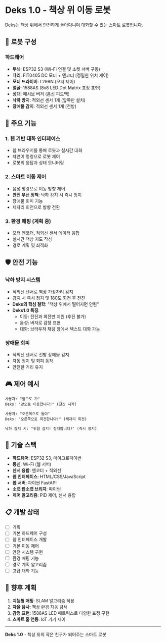 # Deks 1.0 - 책상 위 이동 로봇

Deks는 책상 위에서 안전하게 돌아다니며 대화할 수 있는 스마트 로봇입니다.

## 🤖 로봇 구성

### 하드웨어
- **두뇌**: ESP32 S3 (Wi-Fi 연결 및 소켓 서버 구동)
- **다리**: FIT0405 DC 모터 + 엔코더 (정밀한 위치 제어)
- **모터 드라이버**: L298N (모터 제어)
- **얼굴**: 1588AS (8x8 LED Dot Matrix 표정 표현)
- **성대**: 패시브 버저 (음성 피드백)
- **낙하 방지**: 적외선 센서 1개 (앞쪽만 설치)
- **장애물 감지**: 적외선 센서 1개 (전방)

## 🎯 주요 기능

### 1. 웹 기반 대화 인터페이스
- 웹 브라우저를 통해 로봇과 실시간 대화
- 자연어 명령으로 로봇 제어
- 로봇의 응답과 상태 모니터링

### 2. 스마트 이동 제어
- 음성 명령으로 이동 방향 제어
- **안전 우선 정책**: 낙하 감지 시 즉시 정지
- 장애물 회피 기능
- 제자리 회전으로 방향 전환

### 3. 환경 매핑 (계획 중)
- 모터 엔코더, 적외선 센서 데이터 융합
- 실시간 책상 지도 작성
- 경로 계획 및 최적화

## 🛡️ 안전 기능

### 낙하 방지 시스템
- 적외선 센서로 책상 가장자리 감지
- 감지 시 즉시 정지 및 180도 회전 후 전진
- **Deks의 핵심 철학**: "책상 위에서 떨어지면 안됨"
- **Deks1.0 특징**:
  - 이동: 전진과 회전만 지원 (후진 불가)
  - 음성: 버저로 감정 표현
  - 대화: 브라우저 채팅 창에서 텍스트 대화 가능

### 장애물 회피
- 적외선 센서로 전방 장애물 감지
- 자동 정지 및 회피 동작
- 안전한 거리 유지

## 🎮 제어 예시

```
사용자: "앞으로 가"
Deks: "앞으로 이동합니다!" (전진 시작)

사용자: "오른쪽으로 돌아"
Deks: "오른쪽으로 회전합니다!" (제자리 회전)

낙하 감지 시: "위험 감지! 정지합니다!" (즉시 정지)
```

## 🔧 기술 스택

- **하드웨어**: ESP32 S3, 마이크로파이썬
- **통신**: Wi-Fi (웹 서버)
- **센서 융합**: 엔코더 + 적외선
- **웹 인터페이스**: HTML/CSS/JavaScript
- **웹 서버**: 파이썬 FastAPI
- **소켓 웹소켓 브리지**: 파이썬
- **제어 알고리즘**: PID 제어, 센서 융합

## 📋 개발 상태

- [ ] 기획
- [ ] 기본 하드웨어 구성
- [ ] 웹 인터페이스 개발
- [ ] 기본 이동 제어
- [ ] 안전 시스템 구현
- [ ] 환경 매핑 기능
- [ ] 경로 계획 알고리즘
- [ ] 고급 대화 기능

## 🚀 향후 계획

1. **지능형 매핑**: SLAM 알고리즘 적용
2. **자율 탐사**: 책상 환경 자동 탐색
3. **감정 표현**: 1588AS LED 매트릭스로 다양한 표정 구현
4. **스마트 홈 연동**: IoT 기기 제어

---

**Deks 1.0** - 책상 위의 작은 친구가 되어주는 스마트 로봇
